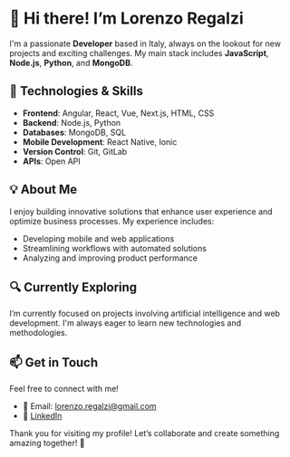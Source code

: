 # 👋 Hi there! I’m Lorenzo Regalzi

I'm a passionate **Developer** based in Italy, always on the lookout for new projects and exciting challenges. My main stack includes **JavaScript**, **Node.js**, **Python**, and **MongoDB**.

## 🚀 Technologies & Skills

- **Frontend**: Angular, React, Vue, Next.js, HTML, CSS
- **Backend**: Node.js, Python
- **Databases**: MongoDB, SQL
- **Mobile Development**: React Native, Ionic
- **Version Control**: Git, GitLab
- **APIs**: Open API

## 💡 About Me

I enjoy building innovative solutions that enhance user experience and optimize business processes. My experience includes:
- Developing mobile and web applications
- Streamlining workflows with automated solutions
- Analyzing and improving product performance

## 🔍 Currently Exploring

I’m currently focused on projects involving artificial intelligence and web development. I'm always eager to learn new technologies and methodologies.

## 📫 Get in Touch

Feel free to connect with me!  
- 📧 Email: lorenzo.regalzi@gmail.com  
- 💼 [LinkedIn](https://www.linkedin.com/in/lorenzo-regalzi/)  

Thank you for visiting my profile! Let’s collaborate and create something amazing together! 🚀
